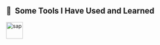 <!--
**Alianoire/Alianoire** is a ✨ _special_ ✨ repository because its `README.md` (this file) appears on your GitHub profile.

Here are some ideas to get you started:

- 🔭 I’m currently working on ...
- 🌱 I’m currently learning ...
- 👯 I’m looking to collaborate on ...
- 🤔 I’m looking for help with ...
- 💬 Ask me about ...
- 📫 How to reach me: ...
- 😄 Pronouns: ...
- ⚡ Fun fact: ...
-->

<h2> 🚀 &nbsp;Some Tools I Have Used and Learned</h2>
<p align="left">
<img src="https://th.bing.com/th/id/OIP.5BfaVQJUih4hd8etGT0RdQHaDx?pid=ImgDet&rs=1" alt="sap" width="45" height="45"/>
</p>
